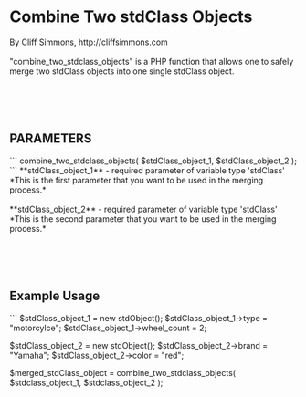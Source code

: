<h1>Combine Two stdClass Objects</h1>
By Cliff Simmons, http://cliffsimmons.com<br/>
<br/>
"combine_two_stdclass_objects" is a PHP function that allows one to safely merge two stdClass objects into one single stdClass object.<br/>
<br/>
<br/>
<br/>
<br/>
<h2>PARAMETERS</h2>
```
combine_two_stdclass_objects( 
  $stdClass_object_1, 
  $stdClass_object_2
);
```
**stdClass_object_1** - required parameter of variable type 'stdClass'<br/>
*This is the first parameter that you want to be used in the merging process.*<br/>
<br/>
**stdClass_object_2** - required parameter of variable type 'stdClass'<br/>
*This is the second parameter that you want to be used in the merging process.*<br/>
<br/>
<br/>
<br/>
<br/>
<h2>Example Usage</h2>
```
$stdClass_object_1 = new stdObject();
$stdClass_object_1->type = "motorcylce";
$stdClass_object_1->wheel_count = 2;

$stdClass_object_2 = new stdObject();
$stdClass_object_2->brand = "Yamaha";
$stdClass_object_2->color = "red";

$merged_stdClass_object = combine_two_stdclass_objects( $stdclass_object_1, $stdclass_object_2 );
```
